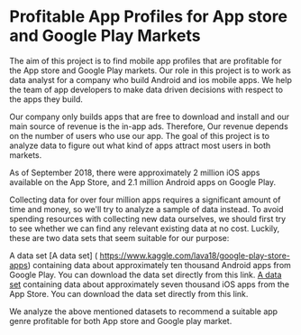 # Profitable App Profiles for App store and Google Play Markets
 
The aim of this project is to find mobile app profiles that are profitable for the App store and Google Play markets. Our role in this project is to work as data analyst for a company who build Android and ios mobile apps. We help the team of app developers to make data driven decisions with respect to the apps they build.

Our company only builds apps that are free to download and install and our main source of revenue is the in-app ads. Therefore, Our revenue depends on the number of users who use our app. The goal of this project is to analyze data to figure out what kind of apps attract most users in both markets.

As of September 2018, there were approximately 2 million iOS apps available on the App Store, and 2.1 million Android apps on Google Play.

Collecting data for over four million apps requires a significant amount of time and money, so we'll try to analyze a sample of data instead. To avoid spending resources with collecting new data ourselves, we should first try to see whether we can find any relevant existing data at no cost. Luckily, these are two data sets that seem suitable for our purpose:

A data set [A data set] ( https://www.kaggle.com/lava18/google-play-store-apps) containing data about approximately ten thousand Android apps from Google Play. You can download the data set directly from this link.
[A data set](https://www.kaggle.com/ramamet4/app-store-apple-data-set-10k-apps) containing data about approximately seven thousand iOS apps from the App Store. You can download the data set directly from this link.

We analyze the above mentioned datasets to recommend a suitable app genre profitable for both App store and Google play market.
